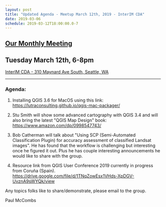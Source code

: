```yaml
---
layout: post
title: "Updated Agenda - Meetup March 12th, 2019 - InterIM CDA"
date: 2019-03-06
schedule: 2019-03-12T18:00:00.0-7
---
```

## [Our Monthly Meeting](https://www.meetup.com/Puget-Sound-QGIS-Users-Group/events/258432028/?rv=ea2_v2)
## Tuesday March 12th, 6-8pm

[InterIM CDA - 310 Maynard Ave South, Seattle, WA](https://www.openstreetmap.org/?mlat=47.599777&mlon=-122.324669#map=18/47.59957/-122.32641)

---

### Agenda: ###

1. Installing QGIS 3.6 for MacOS using this link: https://lutraconsulting.github.io/qgis-mac-packager/

2. Stu Smith will show some advanced cartography with QGIS 3.4 and will also bring the latest "QGIS Map Design" book: https://www.amazon.com/dp/0998547743/

3. Bob Catherman will talk about "Using SCP (Semi-Automated Classification Plugin) for accuracy assessment of classified Landsat images". He has found that the workflow is challenging but interesting once he figured it out. Plus he has couple interesting announcements he would like to share with the group.

4. Resource link from QGIS User Conference 2019 currently in progress from Coruña (Spain).
https://drive.google.com/file/d/1TNqZowEsx1VHds-XpDGV-UvznA9sWYQk/view

Any topics folks like to share/demonstrate, please email to the group.

Paul McCombs
